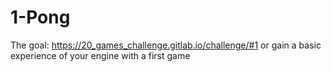 # 1-Pong
The goal:  https://20_games_challenge.gitlab.io/challenge/#1 or gain a basic experience of your engine with a first game
